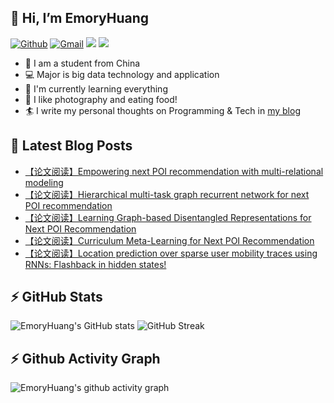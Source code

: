 ## 👋 Hi, I’m EmoryHuang
[![Github](https://img.shields.io/badge/-Github-000?style=flat&logo=Github&logoColor=white)](https://github.com/emoryhuang)
[![Gmail](https://img.shields.io/badge/-Gmail-c14438?style=flat&logo=Gmail&logoColor=white)](mailto:vunihbolvep@gmail.com)
![](https://komarev.com/ghpvc/?username=EmoryHuang)
![](https://img.shields.io/badge/build-passing-brightgreen)
- 🧐 I am a student from China
- 💻 Major is big data technology and application
- 🌱 I'm currently learning everything
- 👯 I like photography and eating food!
- 🏄‍ I write my personal thoughts on Programming & Tech in [my blog](https://emoryhuang.github.io)


## 📕 Latest Blog Posts
<!-- STACKOVERFLOW:START -->
- [【论文阅读】Empowering next POI recommendation with multi-relational modeling](https://emoryhuang.cn/blog/4203594080.html)
- [【论文阅读】Hierarchical multi-task graph recurrent network for next POI recommendation](https://emoryhuang.cn/blog/362082315.html)
- [【论文阅读】Learning Graph-based Disentangled Representations for Next POI Recommendation](https://emoryhuang.cn/blog/1699392192.html)
- [【论文阅读】Curriculum Meta-Learning for Next POI Recommendation](https://emoryhuang.cn/blog/2857152510.html)
- [【论文阅读】Location prediction over sparse user mobility traces using RNNs: Flashback in hidden states!](https://emoryhuang.cn/blog/2899228234.html)
<!-- STACKOVERFLOW:END -->

## ⚡ GitHub Stats
![EmoryHuang's GitHub stats](https://github-readme-stats.vercel.app/api?username=EmoryHuang&show_icons=true&theme=tokyonight)
![GitHub Streak](https://github-readme-streak-stats.herokuapp.com/?user=EmoryHuang&theme=tokyonight)


## ⚡ Github Activity Graph
![EmoryHuang's github activity graph](https://activity-graph.herokuapp.com/graph?username=EmoryHuang&theme=dracula)

<!---
EmoryHuang/EmoryHuang is a ✨ special ✨ repository because its `README.md` (this file) appears on your GitHub profile.
You can click the Preview link to take a look at your changes.
--->

